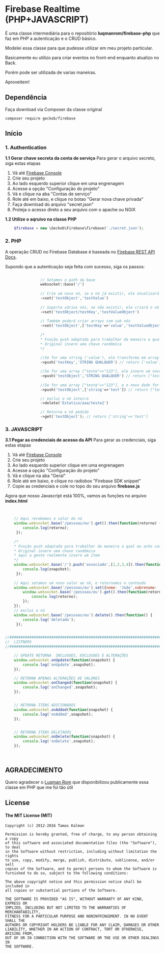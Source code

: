 # Firebase Realtime (PHP+JAVASCRIPT)

É uma classe intermediária para o repositório  **luqmanrom/firebase-php** que faz em PHP a autenticação e o CRUD básico.

Modelei essa classe para que pudesse utilizar em meu projeto particular.

Basicamente eu utilizo para criar eventos no front-end enquanto atualizo no Back.

Porém pode ser utilizada de varias maneiras.

Aproveitem! 

## Dependência

Faça download via Composer da classe original
```
composer require geckob/firebase
```

## Início


### 1. Authentication

**1.1 Gerar chave secreta da conta de serviço**
Para gerar o arquivo secreto, siga estas etapas

1. Vá até [Firebase Console](https://console.firebase.google.com/)
2. Crie seu projeto
3. Ao lado esquerdo superior clique em uma engrenagem
4. Acesse a opção "Configuração do projeto"
5. Vá e clique na aba "Contas de serviço"
6. Role até em baixo, e clique no botao "Gerar nova chave privada"
7. Faça download do arquivo "secret.json"
8. Proteja o acesso direto a seu arquivo com o apache ou NGIX

**1.2 Utilize o aqruivo na classe PHP**
```php
    $firebase = new \Geckob\Firebase\Firebase('./secret.json');
```
### 2. PHP

A operação CRUD no Firebase Database é baseada no [Firebase REST API Docs](https://www.firebase.com/docs/rest-api.html).

Supondo que a autenticação seja feita com sucesso, siga os passos:

```php

                // Setamos o path da base
				websocket::base('/')
				
				// Crie um novo nó, se o nó já existir, ele atualizará o valor 
				->set('testObject','testValue')
				
				// Suporta vários nós, se não existir, ele criará o nó
				->set('testObject/testKey','testValueObject')
				
				// Também poderá criar arrays com sub nós
                ->set('testObject',['testKey'=>'value','testValueObject'=>'other value'])
                
                /*
				* Função push adaptada para trabalhar da maneira a qual eu acho correta
				* Original insere uma chave randômica
				*/
				
				//Se for uma string ('value'), ele transforma em array e adiciona o valor
				->push('testKey','STRING QUALQUER') // return ['value','STRING QUALQUER']

				//Se for uma array ["teste"=>"123"], ele insere um novo item 
				->push('testObject','STRING QUALQUER') // return ["teste"=>"123","0"=>"STRING QUALQUER"]
				
				//Se for uma array ["teste"=>"123"], e o novo dado for outra array, ele insere um novo item 
				->push('testObject',['string'=>'test']) // return ["teste"=>"123","string"=>"test"]

                // exclui o nó inteiro
				->delete('Estatico/aaa/teste2')

                // Retorna o nó pedido
				->get('testObject'); // return ['string'=>'test']

```

### 3. JAVASCRIPT

**3.1 Pegar as credenciais de acesso da API**
Para gerar as credenciais, siga estas etapas

1. Vá até [Firebase Console](https://console.firebase.google.com/)
2. Crie seu projeto
3. Ao lado esquerdo superior clique em uma engrenagem
4. Acesse a opção "Configuração do projeto"
5. Vá e clique na aba "Geral"
6. Role até em baixo, e clique no radiobox "Firebase SDK snippet"
7. Copie as credenciais e cole no topo do seu arquivo **firebase.js**

Agora que nosso Javascript está 100%, vamos as funções no arquivo **index.html**

```javascript


    // Aqui recebemos o valor do nó
	window.websocket.base('/pessoas/eu').get().then(function(retorno) {
	 	console.log(retorno);
	 });
	 
    /*
	* Função push adaptada para trabalhar da maneira a qual eu acho correta
	* Original insere uma chave randômica
	* aqui a gente realmente insere um ítem 
	*/
	window.websocket.base('/').push('associado',[1,2,3,4]).then(function(snapshot) {
	 	console.log(snapshot);
	 });
	 
    // Aqui setamos um novo valor ao nó, e retornamos o conteudo
    window.websocket.base('/pessoas/eu').set({nome: 'João',sobrenome: 'Silva'}).then(function(retorno) {
    	window.websocket.base('/pessoas/eu').get().then(function(retorno) {
    		console.log(retorno);
    	});
    });
	// exclui o nó 
	window.websocket.base('/pessoas/eu').delete().then(function() {
	 	console.log('deletado');
	 });


//################################################################################
//  LISTNERS
//################################################################################

	// UPDATE RETORNA  INCLUSOES, EXCLUSOES E ALTERAÇÕES	
	window.websocket.onUpdate(function(snapshot) {
		console.log('onUpdate',snapshot);
	});

	// RETORNA APENAS ALTERAÇÕES DE VALORES
	window.websocket.onChanged(function(snapshot) {
		console.log('onChanged',snapshot);
	});


	// RETORNA ITENS ADICIONADOS
	window.websocket.onAdded(function(snapshot) {
		console.log('onAdded',snapshot);
	});


	// RETORNA ITENS DELETADOS
	window.websocket.onDelete(function(snapshot) {
		console.log('onDelete',snapshot);
	});

	

```

## AGRADECIMENTO

Quero agradecer o [Luqman Rom](https://github.com/luqmanrom) que disponibilizou publicamente essa classe em PHP que me foi tão útil


## License 

#### The MIT License (MIT)
```
Copyright (c) 2012-2016 Tamas Kalman

Permission is hereby granted, free of charge, to any person obtaining a copy
of this software and associated documentation files (the "Software"), to deal
in the Software without restriction, including without limitation the rights
to use, copy, modify, merge, publish, distribute, sublicense, and/or sell
copies of the Software, and to permit persons to whom the Software is
furnished to do so, subject to the following conditions:

The above copyright notice and this permission notice shall be included in
all copies or substantial portions of the Software.

THE SOFTWARE IS PROVIDED "AS IS", WITHOUT WARRANTY OF ANY KIND, EXPRESS OR
IMPLIED, INCLUDING BUT NOT LIMITED TO THE WARRANTIES OF MERCHANTABILITY,
FITNESS FOR A PARTICULAR PURPOSE AND NONINFRINGEMENT. IN NO EVENT SHALL THE
AUTHORS OR COPYRIGHT HOLDERS BE LIABLE FOR ANY CLAIM, DAMAGES OR OTHER
LIABILITY, WHETHER IN AN ACTION OF CONTRACT, TORT OR OTHERWISE, ARISING FROM,
OUT OF OR IN CONNECTION WITH THE SOFTWARE OR THE USE OR OTHER DEALINGS IN
THE SOFTWARE.
```	



